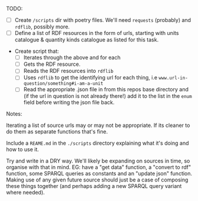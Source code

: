 TODO:

- [ ] Create `/scripts` dir with poetry files. We'll need `requests` (probably) and `rdflib`, possibly more.
- [ ] Define a list of RDF resources in the form of urls, starting with units catalogue & quantity kinds catalogue as listed for this task.
- Create script that:
     - [ ] Iterates through the above and for each
     - [ ] Gets the RDF resource.
     - [ ] Reads the RDF resources into `rdflib`
     - [ ] Uses `rdflib` to get the identifying url for each thing, i.e `www.url-in-question/something#i-am-a-unit`
     - [ ] Read the appropriate .json file in from this repos base directory and (if the url in question is not already there!) add it to the list in the `enum` field before writing the json file back.

Notes:

Iterating a list of source urls may or may not be appropriate. If its cleaner to do them as separate functions that's fine.

Include a `REAME.md` in the `./scripts` directory explaining what it's doing and how to use it.

Try and write in a DRY way. We'll likely be expanding on sources in time, so organise with that in mind. EG: have a "get data" function, a "convert to rdf" function, some SPARQL queries as constants and an "update json" function. Making use of any given future source should just be a case of composing these things together (and perhaps adding a new SPARQL query variant where needed).